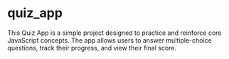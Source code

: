 # quiz_app
This Quiz App is a simple project designed to practice and reinforce core JavaScript concepts. The app allows users to answer multiple-choice questions, track their progress, and view their final score.
